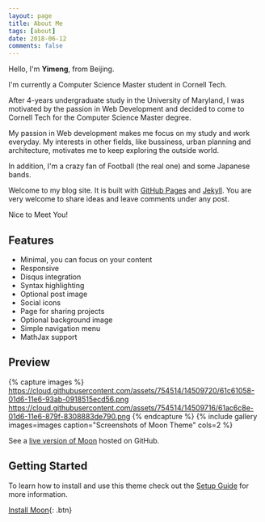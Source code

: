 ```yaml
---
layout: page
title: About Me
tags: [about]
date: 2018-06-12
comments: false
---
```


Hello, I'm <b>Yimeng</b>, from Beijing.

I'm currently a Computer Science Master student in Cornell Tech.

After 4-years undergraduate study in the University of Maryland, I was motivated by the passion in Web Development and decided to come to Cornell Tech for the Computer Science Master degree.

My passion in Web development makes me focus on my study and work everyday.
My interests in other fields, like bussiness, urban planning and architecture, motivates me to keep exploring the outside world.

In addition, I'm a crazy fan of Football (the real one) and some Japanese bands.

Welcome to my blog site. It is built with <a href="https://pages.github.com/">GitHub Pages</a> and <a href="https://www.jekyll.com/">Jekyll</a>. You are very welcome to share ideas and leave comments under any post.

Nice to Meet You!


## Features
* Minimal, you can focus on your content
* Responsive
* Disqus integration
* Syntax highlighting
* Optional post image
* Social icons
* Page for sharing projects
* Optional background image
* Simple navigation menu
* MathJax support

## Preview

{% capture images %}
    https://cloud.githubusercontent.com/assets/754514/14509720/61c61058-01d6-11e6-93ab-0918515ecd56.png
    https://cloud.githubusercontent.com/assets/754514/14509716/61ac6c8e-01d6-11e6-879f-8308883de790.png
{% endcapture %}
{% include gallery images=images caption="Screenshots of Moon Theme" cols=2 %}

See a [live version of Moon](http://taylantatli.github.io/Moon) hosted on GitHub.

## Getting Started

To learn how to install and use this theme check out the [Setup Guide](http://taylantatli.me/Moon/moon-theme/) for more information.
      
[Install Moon](https://github.com/TaylanTatli/Moon){: .btn}
